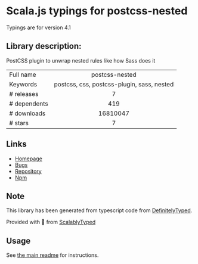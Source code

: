 
# Scala.js typings for postcss-nested

Typings are for version 4.1

## Library description:
PostCSS plugin to unwrap nested rules like how Sass does it

|                    |                 |
| ------------------ | :-------------: |
| Full name          | postcss-nested |
| Keywords           | postcss, css, postcss-plugin, sass, nested |
| # releases         | 7 |
| # dependents       | 419 |
| # downloads        | 16810047 |
| # stars            | 7 |

## Links
- [Homepage](https://github.com/postcss/postcss-nested#readme)
- [Bugs](https://github.com/postcss/postcss-nested/issues)
- [Repository](https://github.com/postcss/postcss-nested)
- [Npm](https://www.npmjs.com/package/postcss-nested)
    


## Note
This library has been generated from typescript code from [DefinitelyTyped](https://definitelytyped.org).

Provided with :purple_heart: from [ScalablyTyped](https://github.com/oyvindberg/ScalablyTyped)

## Usage
See [the main readme](../../readme.md) for instructions.


